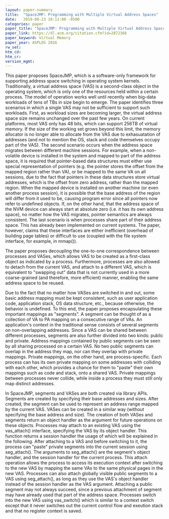 ```yaml
---
layout: paper-summary
title:  "SpaceJMP: Programming with Multiple Virtual Address Spaces"
date:   2019-08-23 18:11:00 -0500
categories: paper
paper_title: "SpaceJMP: Programming with Multiple Virtual Address Spaces"
paper_link: https://dl.acm.org/citation.cfm?id=2872366
paper_keyword: Virtual Memory
paper_year: ASPLOS 2016
rw_set: 
htm_cd: 
htm_cr: 
version_mgmt: 
---
```


This paper proposes SpaceJMP, which is a software-only framework for supporting address space switching in operating system
kernels. Traditionally, a virtual address space (VAS) is a second-class object in the operating system, which is only 
one of the resources held within a certain process. The model of operation works well until recently when big-data workloads
of tens of TBs in size begin to emerge. The paper identifies three scenarios in which a single VAS may not be sufficient
to support such workloads. First, as workload sizes are becoming larger, the virtual address space size remains unchanged 
over the past few years. On current platforms, most VAS only has 48 bits, which can support 256TB of virtual memory. If 
the size of the working set grows beyond this limit, the memory allocator is no longer able to allocate from the VAS
due to exhasuatation of addresses (and not to mention the OS, stack and code themselves occupy part of the VAS). 
The second scenario occurs when the address space migrates between different machine sessions. For example, when a
non-volatile device is installed in the system and mapped to part of the address space, it is required that pointer-based 
data structures must either use special representation of pointers (e.g. the pointer stores the offset from the mapped 
region rather than VA), or be mapped to the same VA on all sessions, due to the fact that pointers in these data structures
store virtual addresses, which is the offset from zero address, rather than the mapped region. When the mapped device is 
installed on another machine (or even another process session), it is possible that the base address of the region
will differ from it used to be, causing program error since all pointers now refer to undefined objects.
If, on the other hand, that the address space of the NVM device can always start at absolute zero (i.e. it has its own
address space), no matter how the VAS migrates, pointer semantics are always consistent. The last scenario is when 
processes share part of their address space. This has already been implemented on current systems. The paper, however,
claims that these interfaces are either inefficient (overhead of building page tables) or difficult to use (coupled with
the file system interface, for example, in mmap()). 

The paper proposes decoupling the one-to-one correspondence between processes and VASes, which allows VAS to be created 
as a first-class object as indicated by a process. Furthermore, processes are also allowed to detach from the current 
VAS, and attach to a different VAS, which is equivalent to "swapping out" data that is not currently used in a more 
coarse-grained (and therefore, more efficient) manner, enabling the same address space to be reused.

Due to the fact that no matter how VASes are switched in and out, some basic address mapping must be kept consistent, such
as user application code, application stack, OS data structure, etc., because otherwise, the behavior is undefined.
To this end, the paper proposes encapsulating these important mappings as "segments". A segment can be thought of as 
a collection of VA to PA mapping on a consecutive range of VAs. An application's context in the traditional sense
consists of several segments on non-overlapping addresses. Since a VAS can be shared between different processes, segments 
are also further divided into two kinds: public and private. Address mappings contained by public segments can be seen
by all sharing processed on a certain VAS. No two public segments can overlap in the address they map, nor can they overlap
with private mappings. Private mappings, on the other hand, are process-specific. Each process can has its own private mapping
on some addresses with colliding with each other, which provides a chance for them to "paste" their own mappings such as 
code and stack, onto a shared VAS. Private mappings between processes never collide, while inside a process they must
still only map distinct addresses.

In SpaceJMP, segments and VASes are both created via library APIs. Segments are created by specifying their base addresses
and sizes. After created, the segment can be used to represent an address range mapped by the current VAS. VASes can be 
created in a similar way (without specifying the base address and size). The creation of both VASes and segments return
an object handler as the argument for future operations on these objects. Processes may attach to an existing VAS using
the vas_attach() interface, specifying the VAS by its object handler. This function returns a session handler the usage
of which will be explained in the following. After attaching to a VAS and before switching to it, the process can "paste"
private segments into the current session using seg_attach(). The arguments to seg_attach() are the segment's object handler,
and the session handler for the current process. This attach operation allows the process to access its execution context
after switching to the new VAS by mapping the same VAs to the same physical pages in the new VAS. Processes can also attach
globally visible public segments to a VAS using seg_attach(), as long as they use the VAS's object handler instead of 
the session handler as the VAS argument. Attaching a public segment may not always succeed, since a previous attachment
of segment may have already used that part of the address space. Processes switch into the new VAS using vas_switch() which
is similar to a context switch except that it never switches out the current control flow and exeution stack and that
no register context is saved. 
